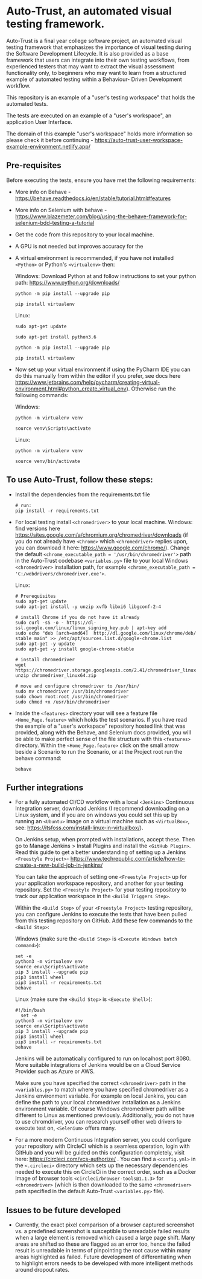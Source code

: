 # Auto-Trust, an automated visual testing framework.
Auto-Trust is a final year college software project, an automated visual testing
framework that emphasizes the importance of visual testing during the Software
Development Lifecycle. It is also provided as a base framework that users can
integrate into their own testing workflows, from experienced testers that may
want to extract the visual assessment functionality only, to beginners who may
want to learn from a structured example of automated testing within a Behaviour-
Driven Development workflow.

This repository is an example of a "user's testing workspace" that holds the
automated tests.

The tests are executed on an example of a "user's workspace", an application
User Interface.

The domain of this example "user's workspace" holds more information so please
check it before continuing -
https://auto-trust-user-workspace-example-environment.netlify.app/

## Pre-requisites

Before executing the tests, ensure you have met the following requirements:
* More info on Behave -
  https://behave.readthedocs.io/en/stable/tutorial.html#features
* More info on Selenium with behave -
  https://www.blazemeter.com/blog/using-the-behave-framework-for-selenium-bdd-testing-a-tutorial
* Get the code from this repository to your local machine.
* A GPU is not needed but improves accuracy for the
* A virtual environment is recommended, if you have not installed `<Python>` or
  Python's `<virtualenv>` then:

  Windows:
  Download Python at and follow instructions to set
  your python path: https://www.python.org/downloads/
  ```
  python -m pip install --upgrade pip

  pip install virtualenv
  ```

  Linux:
  ```
  sudo apt-get update

  sudo apt-get install python3.6

  python -m pip install --upgrade pip

  pip install virtualenv
  ```

* Now set up your virtual environment
  if using the PyCharm IDE you can do this manually from within the editor if
  you prefer, see docs here https://www.jetbrains.com/help/pycharm/creating-virtual-environment.html#python_create_virtual_env).
  Otherwise run the following commands:

  Windows:
  ```
  python -m virtualenv venv

  source venv\Scripts\activate
  ```

  Linux:
  ```
  python -m virtualenv venv

  source venv/bin/activate
  ```

## To use Auto-Trust, follow these steps:

* Install the dependencies from the requirements.txt file
  ```
  # run:
  pip install -r requirements.txt
  ```

* For local testing install `<chromedriver>` to your local machine.
  Windows:
  find versions here https://sites.google.com/a/chromium.org/chromedriver/downloads
  (if you do not already have `<Chrome>` which `<chromedriver>` replies upon,
    you can download it here: https://www.google.com/chrome/). Change the
    default `<chrome_executable_path = '/usr/bin/chromedriver'>` path in the
    Auto-Trust codebase `<variables.py>` file to your local Windows
    `<chromedriver>` installation path, for example
    `<chrome_executable_path = 'C:/webdrivers/chromedriver.exe'>`.

  Linux:
  ```
  # Prerequisites
  sudo apt-get update
  sudo apt-get install -y unzip xvfb libxi6 libgconf-2-4

  # install Chrome if you do not have it already
  sudo curl -sS -o - https://dl-ssl.google.com/linux/linux_signing_key.pub | apt-key add
  sudo echo "deb [arch=amd64]  http://dl.google.com/linux/chrome/deb/ stable main" >> /etc/apt/sources.list.d/google-chrome.list
  sudo apt-get -y update
  sudo apt-get -y install google-chrome-stable

  # install chromedriver
  wget https://chromedriver.storage.googleapis.com/2.41/chromedriver_linux64.zip
  unzip chromedriver_linux64.zip

  # move and configure chromedriver to /usr/bin/
  sudo mv chromedriver /usr/bin/chromedriver
  sudo chown root:root /usr/bin/chromedriver
  sudo chmod +x /usr/bin/chromedriver
  ```

* Inside the `<features>` directory your will see a feature file
  `<Home_Page.feature>` which holds the test scenarios. If you have read the
  example of a "user's workspace" repository hosted link that was provided,
  along with the Behave, and Selenium docs provided, you will be able to make
  perfect sense of the file structure with this `<features>` directory. Within
  the `<Home_Page.feature>` click on the small arrow beside a Scenario to run
  the Scenario, or at the Project root run the behave command:
  ```
  behave
  ```

## Further integrations
* For a fully automated CI/CD workflow with a local `<Jenkins>` Continuous
  Integration server, download Jenkins (I recommend downloading on a Linux
  system, and if you are on windows you could set this up by running an
  `<Ubuntu>` image on a virtual machine such as `<VirtualBox>`,
  see: https://itsfoss.com/install-linux-in-virtualbox/).

  On Jenkins setup, when prompted with installations, accept these. Then go to
  Manage Jenkins > Install Plugins and install the `<GitHub Plugin>`. Read this
  guide to get a better understanding of setting up a Jenkins
  `<Freestyle Project>`-
  https://www.techrepublic.com/article/how-to-create-a-new-build-job-in-jenkins/

  You can take the approach of setting one `<Freestyle Project>` up for your
  application workspace repository, and another for your testing repository. Set
  the `<Freestyle Project>` for your testing repository to track our application
  workspace in the `<Build Triggers Step>`.

  Within the `<Build Step>` of your `<Freestyle Project>` testing repository,
  you can configure Jenkins to execute the tests that have been pulled from this
  testing repository on GitHub. Add these few commands to the `<Build Step>`:

  Windows (make sure the `<Build Step>` is `<Execute Windows batch command>`):
  ```
  set -e
  python3 -m virtualenv env
  source env\Scripts\activate
  pip 3 install --upgrade pip
  pip3 install wheel
  pip3 install -r requirements.txt
  behave
  ```

  Linux (make sure the `<Build Step>` is `<Execute Shell>`):
  ```
  #!/bin/bash
    set -e
  python3 -m virtualenv env
  source env\Scripts\activate
  pip 3 install --upgrade pip
  pip3 install wheel
  pip3 install -r requirements.txt
  behave
  ```

  Jenkins will be automatically configured to run on localhost port 8080. More
  suitable integrations of Jenkins would be on a Cloud Service Provider such as
  Azure or AWS.

  Make sure you have specified the correct `<chromedriver>` path in the
  `<variables.py>` to match where you have specified chromedriver as a Jenkins
  environment variable. For example on local Jenkins, you can define the path to
  your local chromedriver installation as a Jenkins environment variable.
  Of course Windows chromedriver path will be different to Linux as mentioned
  previously. Additionally, you do not have to use chromdriver, you can research
  yourself other web drivers to execute test on, `<Selenium>` offers many.


* For a more modern Continuous Integration server, you could configure your
repository with CircleCI which is a seamless operation, login with GitHub and
you will be guided on this configuration completely, visit here:
https://circleci.com/vcs-authorize/ . You can find a `<config.yml>` in the
`<.circleci>` directory which sets up the necessary dependencies needed to
execute this on CircleCi in the correct order, such as a Docker Image of browser
 tools `<circleci/browser-tools@1.1.3>` for `<chromedriver>` (which is then
    downloaded to the same `<chromedriver>` path specified in the default
    Auto-Trust `<variables.py>` file).

## Issues to be future developed
* Currently, the exact pixel comparison of a browser captured screenshot vs. a predefined screenshot is susceptible to unreadable failed
  results when a large element is removed which caused a large page shift. Many areas are shifted so these are flagged as an error too,
  hence the failed result is unreadable in terms of pinpointing the root cause within many areas highlighted as failed. Future development of
  differentiating when to highlight errors needs to be developed with more intelligent methods around dropout rates.

